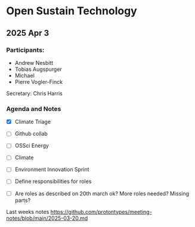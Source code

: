 # Open Sustain Technology

## 2025 Apr 3

### Participants:
- Andrew Nesbitt
- Tobias  Augspurger
- Michael
- Pierre Vogler-Finck

Secretary: Chris Harris


### Agenda and Notes
- [x] Climate Triage
- [ ] Github collab
- [ ] OSSci Energy
- [ ] Climate
- [ ] Environment Innovation Sprint
- [ ] Define responsibilities for roles
- [ ] Are roles as described on 20th march ok? More roles needed? Missing parts?


Last weeks notes https://github.com/protontypes/meeting-notes/blob/main/2025-03-20.md


